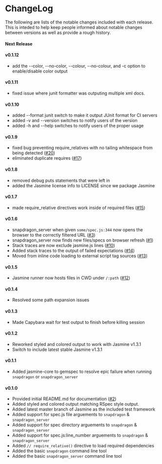 # ChangeLog

The following are lists of the notable changes included with each release.
This is inteded to help keep people informed about notable changes between
versions as well as provide a rough history.

#### Next Release

#### v0.1.12

* add the --color, --no-color, --colour, --no-colour, and -c option to
  enable/disable color output

#### v0.1.11

* fixed issue where junit formatter was outputing multiple xml docs.

#### v0.1.10

* added --format junit switch to make it output JUnit format for CI servers
* added -v and --version switches to notify users of the version
* added -h and --help switches to notify users of the proper usage

#### v0.1.9

* fixed bug preventing require\_relatives with no tailing whitespace from being
  detected ([\#20](http://github.com/reachlocal/snapdragon/issues/20))
* eliminated duplicate requires
  ([\#17](http://github.com/reachlocal/snapdragon/issues/17))

#### v0.1.8

* removed debug puts statements that were left in
* added the Jasmine license info to LICENSE since we package Jasmine

#### v0.1.7

* made require_relative directives work inside of required files
  ([\#15](http://github.com/reachlocal/snapdragon/issues/15))

#### v0.1.6

* snapdragon_server when given `some/spec.js:344` now opens the browser to the
  correctly filtered URL
  ([\#3](http://github.com/reachlocal/snapdragon/issues/3))
* snapdragon_server now finds new files/specs on browser refresh
  ([\#1](http://github.com/reachlocal/snapdragon/issues/1))
* Stack traces are now exclude jasmine.js lines
  ([\#10](http://github.com/reachlocal/snapdragon/issues/10))
* Added stack traces to the output of failed expectations
  ([\#14](http://github.com/reachlocal/snapdragon/issues/14))
* Moved from inline code loading to external script tag sources
  ([\#13](http://github.com/reachlocal/snapdragon/issues/13))

#### v0.1.5

* Jasmine runner now hosts files in CWD under `/:path`
  ([\#12](http://github.com/reachlocal/snapdragon/issues/12))

#### v0.1.4

* Resolved some path expansion issues

#### v0.1.3

* Made Capybara wait for test output to finish before killing session

#### v0.1.2

* Reworked styled and colored output to work with Jasmine v1.3.1
* Switch to include latest stable Jasmine v1.3.1

#### v0.1.1

* Added jasmine-core to gemspec to resolve epic failure when running
  `snapdragon` or `snapdragon_server`

#### v0.1.0

* Provided initial README.md for documentation
  ([\#2](http://github.com/reachlocal/snapdragon/issues/2))
* Added styled and colored output matching RSpec style output.
* Added latest master branch of Jasmine as the included test framework
* Added support for spec.js file arguements to `snapdragon` &
  `snapdragon_server`
* Added support for spec directory arguements to `snapdragon` &
  `snapdragon_server`
* Added support for spec.js:line_number arguements to `snapdragon` &
  `snapdragon_server`
* Added `// require_relative()` directive to load required dependencies
* Added the basic `snapdragon` command line tool
* Added the basic `snapdragon_server` command line tool

